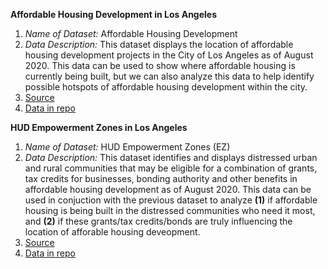 **Affordable Housing Development in Los Angeles**

1. *Name of Dataset:* Affordable Housing Development
2. *Data Description:* This dataset displays the location of affordable housing development projects in the City of Los Angeles as of August 2020. This data can be used to show where affordable housing is currently being built, but we can also analyze this data to help identify possible hotspots of affordable housing development within the city.
3. [Source](https://geohub.lacity.org/datasets/lahub::affordable-housing-development/about)
4. [Data in repo](https://github.com/SharGhal/up206a-Sharon/blob/24ea5c5eb566f5f45049caf916db61da136f2802/Data/Affordable_Housing_Development.csv)


**HUD Empowerment Zones in Los Angeles**

1. *Name of Dataset:* HUD Empowerment Zones (EZ)
2. *Data Description:* This dataset identifies and displays distressed urban and rural communities that may be eligible for a combination of grants, tax credits for businesses, bonding authority and other benefits in affordable housing development as of August 2020. This data can be used in conjuction with the previous dataset to analyze **(1)** if affordable housing is being built in the distressed communities who need it most, and **(2)** if these grants/tax credits/bonds are truly influencing the location of afforable housing deveopment.
3. [Source](https://geohub.lacity.org/datasets/lahub::hud-empowerment-zones-ez/about)
4. [Data in repo](https://github.com/SharGhal/up206-Sharon/blob/ec04941d079a4b1b92b51b47fd3a38ddc2bd04fa/Individual%20Projects/Data/HUD_Empowerment_Zones_(EZ).csv)
